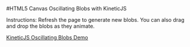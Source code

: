
#HTML5 Canvas Oscillating Blobs with KineticJS

Instructions: Refresh the page to generate new blobs.  You can also drag and drop the blobs as they animate.

<a class="jsbin-embed" href="http://jsbin.com/hexefu/1/embed?js,output">KineticJS Oscillating Blobs Demo</a><script src="http://static.jsbin.com/js/embed.js"></script>